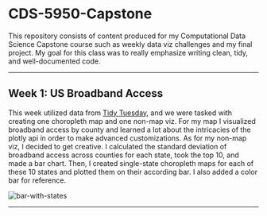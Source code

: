 # CDS-5950-Capstone

This repository consists of content produced for my Computational Data Science Capstone course such as weekly data viz challenges and my final project. My goal for this class was to really emphasize writing clean, tidy, and well-documented code.

---

## Week 1: US Broadband Access

This week utilized data from [Tidy Tuesday](https://github.com/rfordatascience/tidytuesday/blob/master/data/2021/2021-05-11/readme.md), and we were tasked with creating one choropleth map and one non-map viz. For my map I visualized broadband access by county and learned a lot about the intricacies of the plotly api in order to make advanced customizations. As for my non-map viz, I decided to get creative. I calculated the standard deviation of broadband access across counties for each state, took the top 10, and made a bar chart. Then, I created single-state choropleth maps for each of these 10 states and plotted them on their according bar. I also added a color bar for reference.

![bar-with-states](https://github.com/maxbolger/CDS-5950-Capstone/blob/main/Wk1_US_Broadband_Acess/w1_static.png?raw=true)

---

